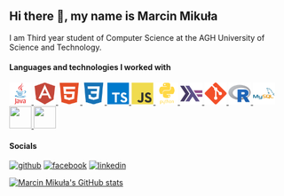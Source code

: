 ## Hi there 👋, my name is Marcin Mikuła
I am Third year student of Computer Science at the AGH University of Science and Technology.


<h4> Languages and technologies I worked with </h4>

<p align="left"> 
  <a href="www.java.com" target="_blank">
    <img src="https://github.com/devicons/devicon/blob/master/icons/java/java-original-wordmark.svg" width="40" height="40"/> 
  </a> 
   <a href="https://angular.io/" target="_blank"> 
    <img src="https://github.com/devicons/devicon/blob/master/icons/angularjs/angularjs-plain.svg" width="40" height="40"/>
  </a> 
  <a href="https://html.com/" target="_blank"> 
    <img src="https://github.com/devicons/devicon/blob/master/icons/html5/html5-plain.svg" width="40" height="40"/> 
  </a> 
  <a href="https://www.css3.pl/" target="_blank"> 
    <img src="https://github.com/devicons/devicon/blob/master/icons/css3/css3-plain.svg" width="40" height="40"/> 
  </a> 
  <a href="https://www.typescriptlang.org/" target="_blank"> 
    <img src="https://github.com/devicons/devicon/blob/master/icons/typescript/typescript-plain.svg" width="40" height="40"/> 
  </a> 
  <a href="https://www.javascript.com/" target="_blank"> 
    <img src="https://github.com/devicons/devicon/blob/master/icons/javascript/javascript-original.svg" width="40" height="40"/> 
  </a> 
  <a href="https://pl.python.org/" target="_blank"> 
    <img src="https://github.com/devicons/devicon/blob/master/icons/python/python-plain-wordmark.svg" width="40" height="40"/>
  </a> 
  <a href="https://www.haskell.org/" target="_blank"> 
    <img src="https://github.com/devicons/devicon/blob/master/icons/haskell/haskell-original.svg" width="40" height="40"/> 
  </a> 
  <a href="https://git-scm.com/" target="_blank"> 
    <img src="https://github.com/devicons/devicon/blob/master/icons/git/git-plain.svg" width="40" height="40"/>
  </a> 
  <a href="https://www.r-project.org/" target="_blank"> 
    <img src="https://github.com/devicons/devicon/blob/master/icons/r/r-original.svg" width="40" height="40"/> 
  </a> 
  <a href="https://www.mysql.com/" target="_blank"> 
    <img src="https://github.com/devicons/devicon/blob/master/icons/mysql/mysql-original-wordmark.svg" width="40" height="40"/> 
  </a> 
  <a href="https://cpp.pl/" target="_blank"> 
    <img src="https://github.com/isocpp/logos/blob/master/cpp_logo.svg" width="40" height="40"/> 
  </a> 
  <a href="https://github.com/" target="_blank"> 
    <img src="https://user-images.githubusercontent.com/11306104/28999421-69312b92-7a03-11e7-9268-a1a8756b5442.png" width="40" height="40"/> 
  </a> 
</p>


<h4> Socials </h4>

[<img src='https://cdn.jsdelivr.net/npm/simple-icons@3.0.1/icons/github.svg' alt='github' height='40'>](https://github.com/mamikula)  [<img src='https://cdn.jsdelivr.net/npm/simple-icons@3.0.1/icons/facebook.svg' alt='facebook' height='40'>](https://www.facebook.com/profile.php?id=100001875384119)  [<img src='https://cdn.jsdelivr.net/npm/simple-icons@3.0.1/icons/linkedin.svg' alt='linkedin' height='40'>](www.linkedin.com/in/marcin-mikuła)

<!-- [![Top Langs](https://github-readme-stats.vercel.app/api/top-langs/?username=mamikula)](https://github.com/anuraghazra/github-readme-stats) -->

<!-- <a href="#choose-pinned-repositories">
<img align="left" src="https://github-readme-stats-sigma-five.vercel.app/api/top-langs/?username=mamikula&langs_count=7&title_color=fff&icon_color=000&bg_color=60,0b3866,07f49e&hide_border=true&text_color=111&border_radius=5&count_private=true" />
</a><br> -->

[![Marcin Mikuła's GitHub stats](https://github-readme-stats.vercel.app/api/top-langs?username=mamikula&hide=jupyter%20notebook,python&theme=algolia&show_icons=true)](https://github.com/saifurrahman1193)



